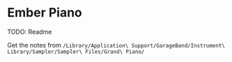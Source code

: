 # Ember Piano

TODO: Readme

Get the notes from `/Library/Application\ Support/GarageBand/Instrument\ Library/Sampler/Sampler\ Files/Grand\ Piano/`
